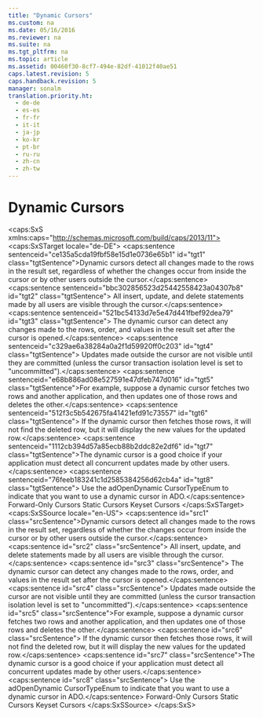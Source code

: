 ```yaml
---
title: "Dynamic Cursors"
ms.custom: na
ms.date: 05/16/2016
ms.reviewer: na
ms.suite: na
ms.tgt_pltfrm: na
ms.topic: article
ms.assetid: 00460f30-8cf7-494e-82df-41012f40ae51
caps.latest.revision: 5
caps.handback.revision: 5
manager: sonalm
translation.priority.ht: 
  - de-de
  - es-es
  - fr-fr
  - it-it
  - ja-jp
  - ko-kr
  - pt-br
  - ru-ru
  - zh-cn
  - zh-tw
---
```

# Dynamic Cursors
<?xml version="1.0" encoding="utf-8"?>
<caps:SxS xmlns:caps="http://schemas.microsoft.com/build/caps/2013/11">
  <caps:SxSTarget locale="de-DE">
    <developerConceptualDocument xsi:schemaLocation="http://ddue.schemas.microsoft.com/authoring/2003/5 http://dduestorage.blob.core.windows.net/ddueschema/developer.xsd" xmlns="http://ddue.schemas.microsoft.com/authoring/2003/5" xmlns:xlink="http://www.w3.org/1999/xlink" xmlns:xsi="http://www.w3.org/2001/XMLSchema-instance">
      <introduction>
        <para>
          <caps:sentence sentenceid="ce135a5cda19fbf58e15d1e0736e65b1" id="tgt1" class="tgtSentence">Dynamic cursors detect all changes made to the rows in the result set, regardless of whether the changes occur from inside the cursor or by other users outside the cursor.</caps:sentence>
          <caps:sentence sentenceid="bbc302856523d25442558423a04307b8" id="tgt2" class="tgtSentence"> All insert, update, and delete statements made by all users are visible through the cursor.</caps:sentence>
          <caps:sentence sentenceid="521bc54133d7e5e47d441fbef92dea79" id="tgt3" class="tgtSentence"> The dynamic cursor can detect any changes made to the rows, order, and values in the result set after the cursor is opened.</caps:sentence>
          <caps:sentence sentenceid="c329ae6a38284a0a2f1d59920ff0c203" id="tgt4" class="tgtSentence"> Updates made outside the cursor are not visible until they are committed (unless the cursor transaction isolation level is set to "uncommitted").</caps:sentence>
        </para>
        <para>
          <caps:sentence sentenceid="e68b886ad08e527591e47dfeb747d016" id="tgt5" class="tgtSentence">For example, suppose a dynamic cursor fetches two rows and another application, and then updates one of those rows and deletes the other.</caps:sentence>
          <caps:sentence sentenceid="512f3c5b542675fa41421efd91c73557" id="tgt6" class="tgtSentence"> If the dynamic cursor then fetches those rows, it will not find the deleted row, but it will display the new values for the updated row.</caps:sentence>
        </para>
        <para>
          <caps:sentence sentenceid="1112cb394d57a85ecb88b2ddc82e2df6" id="tgt7" class="tgtSentence">The dynamic cursor is a good choice if your application must detect all concurrent updates made by other users.</caps:sentence>
          <caps:sentence sentenceid="76feeb183241c1d2585384256d62cb4a" id="tgt8" class="tgtSentence"> Use the <legacyBold>adOpenDynamic</legacyBold> <legacyBold>CursorTypeEnum</legacyBold> to indicate that you want to use a dynamic cursor in ADO.</caps:sentence>
        </para>
      </introduction>
      <relatedTopics>
        <link xlink:href="2b1e062f-3294-4a6f-8241-a17045c4df18">Forward-Only Cursors</link>
        <link xlink:href="cce93ace-c4ed-4c6c-940c-28a50ff2fd12">Static Cursors</link>
        <link xlink:href="14b51b17-6fd9-4146-af45-ca4b0fe6d48a">Keyset Cursors</link>
      </relatedTopics>
    </developerConceptualDocument>
  </caps:SxSTarget>
  <caps:SxSSource locale="en-US">
    <developerConceptualDocument xsi:schemaLocation="http://ddue.schemas.microsoft.com/authoring/2003/5 http://dduestorage.blob.core.windows.net/ddueschema/developer.xsd" xmlns="http://ddue.schemas.microsoft.com/authoring/2003/5" xmlns:xlink="http://www.w3.org/1999/xlink" xmlns:xsi="http://www.w3.org/2001/XMLSchema-instance">
      <introduction>
        <para>
          <caps:sentence id="src1" class="srcSentence">Dynamic cursors detect all changes made to the rows in the result set, regardless of whether the changes occur from inside the cursor or by other users outside the cursor.</caps:sentence>
          <caps:sentence id="src2" class="srcSentence"> All insert, update, and delete statements made by all users are visible through the cursor.</caps:sentence>
          <caps:sentence id="src3" class="srcSentence"> The dynamic cursor can detect any changes made to the rows, order, and values in the result set after the cursor is opened.</caps:sentence>
          <caps:sentence id="src4" class="srcSentence"> Updates made outside the cursor are not visible until they are committed (unless the cursor transaction isolation level is set to "uncommitted").</caps:sentence>
        </para>
        <para>
          <caps:sentence id="src5" class="srcSentence">For example, suppose a dynamic cursor fetches two rows and another application, and then updates one of those rows and deletes the other.</caps:sentence>
          <caps:sentence id="src6" class="srcSentence"> If the dynamic cursor then fetches those rows, it will not find the deleted row, but it will display the new values for the updated row.</caps:sentence>
        </para>
        <para>
          <caps:sentence id="src7" class="srcSentence">The dynamic cursor is a good choice if your application must detect all concurrent updates made by other users.</caps:sentence>
          <caps:sentence id="src8" class="srcSentence"> Use the <legacyBold>adOpenDynamic</legacyBold> <legacyBold>CursorTypeEnum</legacyBold> to indicate that you want to use a dynamic cursor in ADO.</caps:sentence>
        </para>
      </introduction>
      <relatedTopics>
        <link xlink:href="2b1e062f-3294-4a6f-8241-a17045c4df18">Forward-Only Cursors</link>
        <link xlink:href="cce93ace-c4ed-4c6c-940c-28a50ff2fd12">Static Cursors</link>
        <link xlink:href="14b51b17-6fd9-4146-af45-ca4b0fe6d48a">Keyset Cursors</link>
      </relatedTopics>
    </developerConceptualDocument>
  </caps:SxSSource>
</caps:SxS>